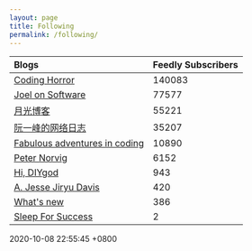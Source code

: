 ```yaml
---
layout: page
title: Following
permalink: /following/
---
```

| Blogs | Feedly Subscribers |
|:--- |:--- |
| [Coding Horror](https://blog.codinghorror.com/) | 140083 |
| [Joel on Software](https://www.joelonsoftware.com) | 77577 |
| [月光博客](https://www.williamlong.info/) | 55221 |
| [阮一峰的网络日志](http://www.ruanyifeng.com/blog/) | 35207 |
| [Fabulous adventures in coding](https://ericlippert.com) | 10890 |
| [Peter Norvig](http://www.norvig.com) | 6152 |
| [Hi, DIYgod](https://diygod.me/) | 943 |
| [A. Jesse Jiryu Davis](https://emptysqua.re/blog/) | 420 |
| [What's new](https://terrytao.wordpress.com) | 386 |
| [Sleep For Success](https://jamesmaas.com) | 2 |

2020-10-08 22:55:45 +0800
